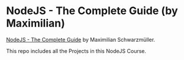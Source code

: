 # NodeJS - The Complete Guide (by Maximilian)

[NodeJS - The Complete Guide](https://www.udemy.com/course/nodejs-the-complete-guide/) by Maximilian Schwarzmüller.

This repo includes all the Projects in this NodeJS Course.
